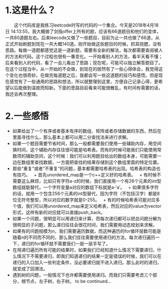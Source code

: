 # 1.这是什么？
&emsp;&emsp;这个代码库是我练习leetcode时写的代码的一个集合。今天是2018年4月18日 14:13:55，我大概做了剑指offer上所有的题，应该有66道题目和他们的变体，一共80道题左右。后来leecode又做了一些题目，目前为止一共也做了66道，从正式开始刷题到现在一共大概140道。刚开始做这些题目的时候，抓耳挠腮，没有思路。每做一道题都感觉这是一道新题，需要有全新的解法，每次都需要查阅被人的方法和代码。这个过程也很有一番变化。一开始看别人的方法，看半天看不懂；后来看别人的代码，看了一会儿看出了思路；现在呢，可能可以独立解答题目了。在这个过程当中，从一开始的不会做，到现在的居然有了一些心得体会，我觉得这个变化也很奇妙。在做完每道题之后，我都会写一些这道题的技巧和感悟。但是现在感觉有了一些通用的思路和想法，所以就整理到这里，方便自己记录心得，更希望以后能做到温故而知新。下面的思路目前看来可能很散乱，有时间有需要的话，我还会再次整理。
# 2.一些感悟
+ 如果给出了一个有序或者基本有序的数组、矩阵或者存储数据的东西，然后在里面寻找什么，那么基本上都可以用二分查找法来进行求解。
+ 如果一个题目需要节省时间，那么一般都需要我们使用一些辅助内存，用空间换时间，这个辅助内存往往很可能是哈希表。而有的时候可能我们只能使用常数项的辅助空间，这个时候：我们可以利用题目给出的数组本身，可能需要一边在数组里查找数据，一方面把查找的结果存储到这个数组里面的特定位置。
+ 那些“重复”或者“不重复”的问题，基本都需要哈希表的出现。哈希表的构造也有技巧。
    + 首先unordered_map是一个c++定义好的哈希表。
    + 有时候不需要这么麻烦，比如只有字符a-z的时候，我们直接用一个有26个元素的int型数组就能替代，一个字符变量a对应的数组下标就是a-‘a’。
    + 如果很多字符的话，就用一个包含256个元素的int型替代，因为字符（不包括汉字）都是8位无符号整型，所以对应的数字就是0-255。
    + 有的时候哈希表可能对应多个值，我们可以用unordered_map来定义哈希表，然后对应的value为vector形式，这样有新的对应就可以直接push_back。
+ 如果一个问题，很明显可以用递归来计算，而每次递归都可以把总问题分解为很明显的子问题，那么递归往往会很花时间，我们需要用动态规划来求解。
+ 如果有的问题规模为n，我们需要遍历数据，而这种遍历的for循环层数可能是随着n的不同而不同的，那么我们往往需要使用递归的方法，每次递归遍历一下，递归的for循环就不需要我们一层一层手写了。
+ 在用递归遍历所有可能的结果时，如果我们已经知道什么情况下需要递归，什么情况下不需要递归，即我们知道递归的结果一定是错误的时候，我们可以在递归的入口加入一些判定条件，没必要递归就不进入递归。那么此时的递归，就变成了回溯法。
+ 遇到树的问题，一般情况下也许都需要使用递归。而我们只需要考虑三个部分，根节点，左子树，右子树。
to be continued...
